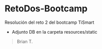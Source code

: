 # RetoDos-Bootcamp

Resolución del reto 2 del bootcamp TiSmart
- Adjunto DB en la carpeta resources/static

> Brian T.
